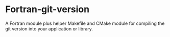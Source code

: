 Fortran-git-version
===================

A Fortran module plus helper Makefile and CMake module for compiling
the git version into your application or library.
